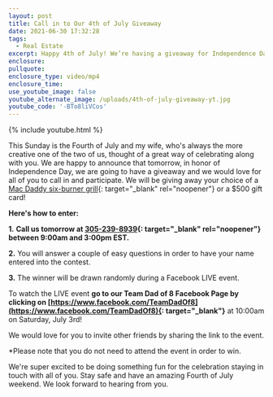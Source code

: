```yaml
---
layout: post
title: Call in to Our 4th of July Giveaway
date: 2021-06-30 17:32:28
tags:
  - Real Estate
excerpt: Happy 4th of July! We’re having a giveaway for Independence Day this year.
enclosure:
pullquote:
enclosure_type: video/mp4
enclosure_time:
use_youtube_image: false
youtube_alternate_image: /uploads/4th-of-july-giveaway-yt.jpg
youtube_code: '-BTo8liVCos'
---
```

{% include youtube.html %}

This Sunday is the Fourth of July and my wife, who's always the more creative one of the two of us, thought of a great way of celebrating along with you. We are happy to announce that tomorrow, in honor of Independence Day, we are going to have a giveaway and we would love for all of you to call in and participate. We will be giving away your choice of a [Mac Daddy six-burner grill](https://www.lowes.com/pd/Char-Broil-Performance-Stainless-6-Burner-Liquid-Propane-Gas-Grill-with-1-Side-Burner/1000713050){: target="_blank" rel="noopener"} or a $500 gift card\!

**Here's how to enter:**

**1\.** **Call us tomorrow at [305-239-8939](tel:305-239-8939){: target="_blank" rel="noopener"} between 9:00am and 3:00pm EST.**

**2\.** You will answer a couple of easy questions in order to have your name entered into the contest.

**3\.** The winner will be drawn randomly during a Facebook LIVE event.

To watch the LIVE event **go to our Team Dad of 8 Facebook Page by clicking on&nbsp;[https://www.facebook.com/TeamDadOf8](https://www.facebook.com/TeamDadOf8){: target="_blank"}**&nbsp;at 10:00am on Saturday, July 3rd\!

We would love for you to invite other friends by sharing the link to the event.

\*Please note that you do not need to attend the event in order to win.

We're super excited to be doing something fun for the celebration staying in touch with all of you. Stay safe and have an amazing Fourth of July weekend. We look forward to hearing from you.
